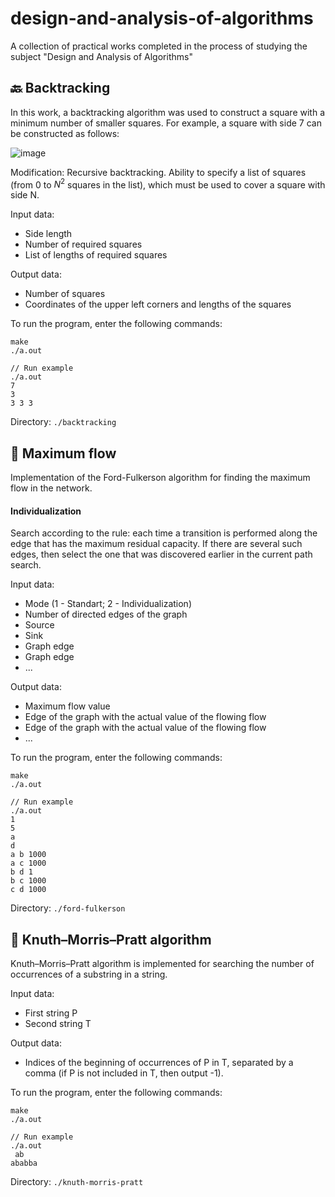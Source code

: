 # design-and-analysis-of-algorithms
A collection of practical works completed in the process of studying the subject "Design and Analysis of Algorithms"

## 🔙 Backtracking
In this work, a backtracking algorithm was used to construct a square with a minimum number of smaller squares. For example, a square with side 7 can be constructed as follows:

![image](https://github.com/mahalichev/design-and-analysis-of-algorithms/assets/54910038/5ccd36cf-226b-4293-95a8-0f6b60ba9056)

Modification: Recursive backtracking. Ability to specify a list of squares (from 0 to $N^2$ squares in the list), which must be used to cover a square with side N.

Input data:
- Side length
- Number of required squares
- List of lengths of required squares

Output data:
- Number of squares
- Coordinates of the upper left corners and lengths of the squares

To run the program, enter the following commands:
```
make
./a.out
```
```
// Run example
./a.out
7
3
3 3 3
```

Directory: `./backtracking`

## 🌊 Maximum flow
Implementation of the Ford-Fulkerson algorithm for finding the maximum flow in the network.

#### Individualization
Search according to the rule: each time a transition is performed along the edge that has the maximum residual capacity. If there are several such edges, then select the one that was discovered earlier in the current path search.

Input data:
- Mode (1 - Standart; 2 - Individualization)
- Number of directed edges of the graph
- Source
- Sink
- Graph edge
- Graph edge
- ...

Output data:
- Maximum flow value
- Edge of the graph with the actual value of the flowing flow
- Edge of the graph with the actual value of the flowing flow
- ...

To run the program, enter the following commands:
```
make
./a.out
```
```
// Run example
./a.out
1
5
a
d
a b 1000
a c 1000
b d 1
b c 1000
c d 1000
```

Directory: `./ford-fulkerson`

## 🟰 Knuth–Morris–Pratt algorithm
Knuth–Morris–Pratt algorithm is implemented for searching the number of occurrences of a substring in a string.

Input data:
- First string P
- Second string T

Output data:
- Indices of the beginning of occurrences of P in T, separated by a comma (if P is not included in T, then output -1).

To run the program, enter the following commands:
```
make
./a.out
```
```
// Run example
./a.out
 ab
ababba
```

Directory: `./knuth-morris-pratt`
